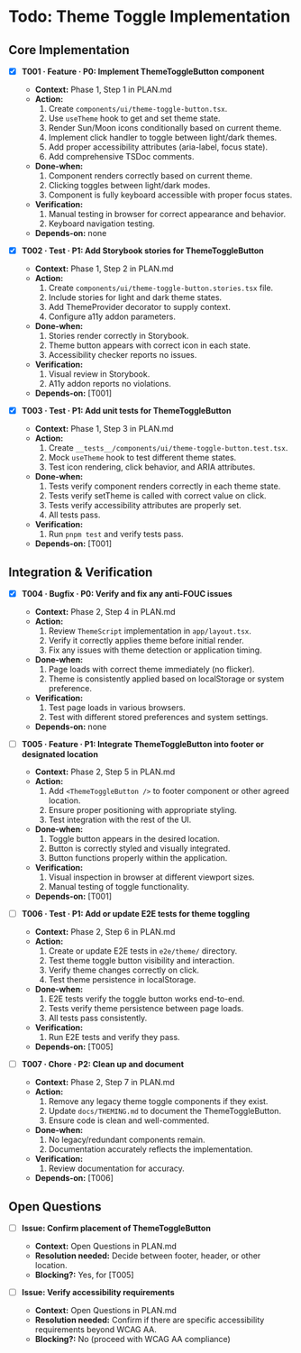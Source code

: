 # Todo: Theme Toggle Implementation

## Core Implementation
- [x] **T001 · Feature · P0: Implement ThemeToggleButton component**
    - **Context:** Phase 1, Step 1 in PLAN.md
    - **Action:**
        1. Create `components/ui/theme-toggle-button.tsx`.
        2. Use `useTheme` hook to get and set theme state.
        3. Render Sun/Moon icons conditionally based on current theme.
        4. Implement click handler to toggle between light/dark themes.
        5. Add proper accessibility attributes (aria-label, focus state).
        6. Add comprehensive TSDoc comments.
    - **Done‑when:**
        1. Component renders correctly based on current theme.
        2. Clicking toggles between light/dark modes.
        3. Component is fully keyboard accessible with proper focus states.
    - **Verification:**
        1. Manual testing in browser for correct appearance and behavior.
        2. Keyboard navigation testing.
    - **Depends‑on:** none

- [x] **T002 · Test · P1: Add Storybook stories for ThemeToggleButton**
    - **Context:** Phase 1, Step 2 in PLAN.md
    - **Action:**
        1. Create `components/ui/theme-toggle-button.stories.tsx` file.
        2. Include stories for light and dark theme states.
        3. Add ThemeProvider decorator to supply context.
        4. Configure a11y addon parameters.
    - **Done‑when:**
        1. Stories render correctly in Storybook.
        2. Theme button appears with correct icon in each state.
        3. Accessibility checker reports no issues.
    - **Verification:**
        1. Visual review in Storybook.
        2. A11y addon reports no violations.
    - **Depends‑on:** [T001]

- [x] **T003 · Test · P1: Add unit tests for ThemeToggleButton**
    - **Context:** Phase 1, Step 3 in PLAN.md
    - **Action:**
        1. Create `__tests__/components/ui/theme-toggle-button.test.tsx`.
        2. Mock `useTheme` hook to test different theme states.
        3. Test icon rendering, click behavior, and ARIA attributes.
    - **Done‑when:**
        1. Tests verify component renders correctly in each theme state.
        2. Tests verify setTheme is called with correct value on click.
        3. Tests verify accessibility attributes are properly set.
        4. All tests pass.
    - **Verification:**
        1. Run `pnpm test` and verify tests pass.
    - **Depends‑on:** [T001]

## Integration & Verification
- [x] **T004 · Bugfix · P0: Verify and fix any anti-FOUC issues**
    - **Context:** Phase 2, Step 4 in PLAN.md
    - **Action:**
        1. Review `ThemeScript` implementation in `app/layout.tsx`.
        2. Verify it correctly applies theme before initial render.
        3. Fix any issues with theme detection or application timing.
    - **Done‑when:**
        1. Page loads with correct theme immediately (no flicker).
        2. Theme is consistently applied based on localStorage or system preference.
    - **Verification:**
        1. Test page loads in various browsers.
        2. Test with different stored preferences and system settings.
    - **Depends‑on:** none

- [ ] **T005 · Feature · P1: Integrate ThemeToggleButton into footer or designated location**
    - **Context:** Phase 2, Step 5 in PLAN.md
    - **Action:**
        1. Add `<ThemeToggleButton />` to footer component or other agreed location.
        2. Ensure proper positioning with appropriate styling.
        3. Test integration with the rest of the UI.
    - **Done‑when:**
        1. Toggle button appears in the desired location.
        2. Button is correctly styled and visually integrated.
        3. Button functions properly within the application.
    - **Verification:**
        1. Visual inspection in browser at different viewport sizes.
        2. Manual testing of toggle functionality.
    - **Depends‑on:** [T001]

- [ ] **T006 · Test · P1: Add or update E2E tests for theme toggling**
    - **Context:** Phase 2, Step 6 in PLAN.md
    - **Action:**
        1. Create or update E2E tests in `e2e/theme/` directory.
        2. Test theme toggle button visibility and interaction.
        3. Verify theme changes correctly on click.
        4. Test theme persistence in localStorage.
    - **Done‑when:**
        1. E2E tests verify the toggle button works end-to-end.
        2. Tests verify theme persistence between page loads.
        3. All tests pass consistently.
    - **Verification:**
        1. Run E2E tests and verify they pass.
    - **Depends‑on:** [T005]

- [ ] **T007 · Chore · P2: Clean up and document**
    - **Context:** Phase 2, Step 7 in PLAN.md
    - **Action:**
        1. Remove any legacy theme toggle components if they exist.
        2. Update `docs/THEMING.md` to document the ThemeToggleButton.
        3. Ensure code is clean and well-commented.
    - **Done‑when:**
        1. No legacy/redundant components remain.
        2. Documentation accurately reflects the implementation.
    - **Verification:**
        1. Review documentation for accuracy.
    - **Depends‑on:** [T006]

## Open Questions
- [ ] **Issue: Confirm placement of ThemeToggleButton**
    - **Context:** Open Questions in PLAN.md
    - **Resolution needed:** Decide between footer, header, or other location.
    - **Blocking?:** Yes, for [T005]

- [ ] **Issue: Verify accessibility requirements**
    - **Context:** Open Questions in PLAN.md
    - **Resolution needed:** Confirm if there are specific accessibility requirements beyond WCAG AA.
    - **Blocking?:** No (proceed with WCAG AA compliance)